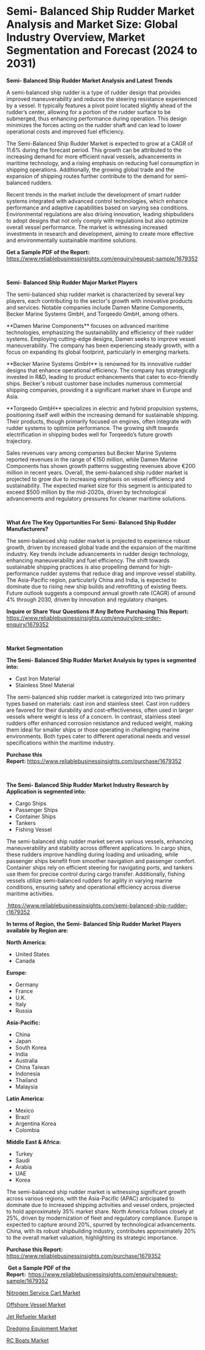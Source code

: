 <p><h1>Semi- Balanced Ship Rudder Market Analysis and Market Size: Global Industry Overview, Market Segmentation and Forecast (2024 to 2031)</h1></p><p><strong>Semi- Balanced Ship Rudder Market Analysis and Latest Trends</strong></p>
<p><p>A semi-balanced ship rudder is a type of rudder design that provides improved maneuverability and reduces the steering resistance experienced by a vessel. It typically features a pivot point located slightly ahead of the rudder’s center, allowing for a portion of the rudder surface to be submerged, thus enhancing performance during operation. This design minimizes the forces acting on the rudder shaft and can lead to lower operational costs and improved fuel efficiency.</p><p>The Semi-Balanced Ship Rudder Market is expected to grow at a CAGR of 11.6% during the forecast period. This growth can be attributed to the increasing demand for more efficient naval vessels, advancements in maritime technology, and a rising emphasis on reducing fuel consumption in shipping operations. Additionally, the growing global trade and the expansion of shipping routes further contribute to the demand for semi-balanced rudders.</p><p>Recent trends in the market include the development of smart rudder systems integrated with advanced control technologies, which enhance performance and adaptive capabilities based on varying sea conditions. Environmental regulations are also driving innovation, leading shipbuilders to adopt designs that not only comply with regulations but also optimize overall vessel performance. The market is witnessing increased investments in research and development, aiming to create more effective and environmentally sustainable maritime solutions.</p></p>
<p><strong>Get a Sample PDF of the Report:&nbsp;</strong> <a href="https://www.reliablebusinessinsights.com/enquiry/request-sample/1679352?utm_campaign=1113&utm_medium=2&utm_source=Github&utm_content=ia&utm_term=03102024&utm_id=semi-balanced-ship-rudder">https://www.reliablebusinessinsights.com/enquiry/request-sample/1679352</a></p>
<p>&nbsp;</p>
<p><strong>Semi- Balanced Ship Rudder Major Market Players</strong></p>
<p><p>The semi-balanced ship rudder market is characterized by several key players, each contributing to the sector's growth with innovative products and services. Notable companies include Damen Marine Components, Becker Marine Systems GmbH, and Torqeedo GmbH, among others.</p><p>**Damen Marine Components** focuses on advanced maritime technologies, emphasizing the sustainability and efficiency of their rudder systems. Employing cutting-edge designs, Damen seeks to improve vessel maneuverability. The company has been experiencing steady growth, with a focus on expanding its global footprint, particularly in emerging markets.</p><p>**Becker Marine Systems GmbH** is renowned for its innovative rudder designs that enhance operational efficiency. The company has strategically invested in R&D, leading to product enhancements that cater to eco-friendly ships. Becker's robust customer base includes numerous commercial shipping companies, providing it a significant market share in Europe and Asia. </p><p>**Torqeedo GmbH** specializes in electric and hybrid propulsion systems, positioning itself well within the increasing demand for sustainable shipping. Their products, though primarily focused on engines, often integrate with rudder systems to optimize performance. The growing shift towards electrification in shipping bodes well for Torqeedo’s future growth trajectory.</p><p>Sales revenues vary among companies but Becker Marine Systems reported revenues in the range of €150 million, while Damen Marine Components has shown growth patterns suggesting revenues above €200 million in recent years. Overall, the semi-balanced ship rudder market is projected to grow due to increasing emphasis on vessel efficiency and sustainability. The expected market size for this segment is anticipated to exceed $500 million by the mid-2020s, driven by technological advancements and regulatory pressures for cleaner maritime solutions.</p></p>
<p>&nbsp;</p>
<p><strong>What Are The Key Opportunities For Semi- Balanced Ship Rudder Manufacturers?</strong></p>
<p><p>The semi-balanced ship rudder market is projected to experience robust growth, driven by increased global trade and the expansion of the maritime industry. Key trends include advancements in rudder design technology, enhancing maneuverability and fuel efficiency. The shift towards sustainable shipping practices is also propelling demand for high-performance rudder systems that reduce drag and improve vessel stability. The Asia-Pacific region, particularly China and India, is expected to dominate due to rising new ship builds and retrofitting of existing fleets. Future outlook suggests a compound annual growth rate (CAGR) of around 4% through 2030, driven by innovation and regulatory changes.</p></p>
<p><strong>Inquire or Share Your Questions If Any Before Purchasing This Report:</strong> <a href="https://www.reliablebusinessinsights.com/enquiry/pre-order-enquiry/1679352?utm_campaign=1113&utm_medium=2&utm_source=Github&utm_content=ia&utm_term=03102024&utm_id=semi-balanced-ship-rudder">https://www.reliablebusinessinsights.com/enquiry/pre-order-enquiry/1679352</a></p>
<p>&nbsp;</p>
<p><strong>Market Segmentation</strong></p>
<p><strong>The Semi- Balanced Ship Rudder Market Analysis by types is segmented into:</strong></p>
<p><ul><li>Cast Iron Material</li><li>Stainless Steel Material</li></ul></p>
<p><p>The semi-balanced ship rudder market is categorized into two primary types based on materials: cast iron and stainless steel. Cast iron rudders are favored for their durability and cost-effectiveness, often used in larger vessels where weight is less of a concern. In contrast, stainless steel rudders offer enhanced corrosion resistance and reduced weight, making them ideal for smaller ships or those operating in challenging marine environments. Both types cater to different operational needs and vessel specifications within the maritime industry.</p></p>
<p><strong>Purchase this Report:&nbsp;</strong><a href="https://www.reliablebusinessinsights.com/purchase/1679352?utm_campaign=1113&utm_medium=2&utm_source=Github&utm_content=ia&utm_term=03102024&utm_id=semi-balanced-ship-rudder">https://www.reliablebusinessinsights.com/purchase/1679352</a></p>
<p>&nbsp;</p>
<p><strong>The Semi- Balanced Ship Rudder Market Industry Research by Application is segmented into:</strong></p>
<p><ul><li>Cargo Ships</li><li>Passenger Ships</li><li>Container Ships</li><li>Tankers</li><li>Fishing Vessel</li></ul></p>
<p><p>The semi-balanced ship rudder market serves various vessels, enhancing maneuverability and stability across different applications. In cargo ships, these rudders improve handling during loading and unloading, while passenger ships benefit from smoother navigation and passenger comfort. Container ships rely on efficient steering for navigating ports, and tankers use them for precise control during cargo transfer. Additionally, fishing vessels utilize semi-balanced rudders for agility in varying marine conditions, ensuring safety and operational efficiency across diverse maritime activities.</p></p>
<p><a href="https://www.reliablebusinessinsights.com/semi-balanced-ship-rudder-r1679352?utm_campaign=1113&utm_medium=2&utm_source=Github&utm_content=ia&utm_term=03102024&utm_id=semi-balanced-ship-rudder">&nbsp;https://www.reliablebusinessinsights.com/semi-balanced-ship-rudder-r1679352</a></p>
<p><strong>In terms of Region, the Semi- Balanced Ship Rudder Market Players available by Region are:</strong></p>
<p>
    <p> <strong> North America: </strong>
        <ul>
            <li>United States</li>
            <li>Canada</li>
        </ul>
        </p> 
    <p> <strong> Europe: </strong>
        <ul>
            <li>Germany</li>
            <li>France</li>
            <li>U.K.</li>
            <li>Italy</li>
            <li>Russia</li>
        </ul>
        </p> 
    <p> <strong> Asia-Pacific: </strong>
        <ul>
            <li>China</li>
            <li>Japan</li>
            <li>South Korea</li>
            <li>India</li>
            <li>Australia</li>
            <li>China Taiwan</li>
            <li>Indonesia</li>
            <li>Thailand</li>
            <li>Malaysia</li>
        </ul>
        </p> 
    <p> <strong> Latin America: </strong>
        <ul>
            <li>Mexico</li>
            <li>Brazil</li>
            <li>Argentina Korea</li>
            <li>Colombia</li>
        </ul>
        </p> 
    <p> <strong> Middle East & Africa: </strong>
        <ul>
            <li>Turkey</li>
            <li>Saudi</li>
            <li>Arabia</li>
            <li>UAE</li>
            <li>Korea</li>
        </ul>
    </p>
    </p>
<p><p>The semi-balanced ship rudder market is witnessing significant growth across various regions, with the Asia-Pacific (APAC) anticipated to dominate due to increased shipping activities and vessel orders, projected to hold approximately 35% market share. North America follows closely at 25%, driven by modernization of fleet and regulatory compliance. Europe is expected to capture around 20%, spurred by technological advancements. China, with its robust shipbuilding industry, contributes approximately 20% to the overall market valuation, highlighting its strategic importance.</p></p>
<p><strong>Purchase this Report: </strong><a href="https://www.reliablebusinessinsights.com/purchase/1679352?utm_campaign=1113&utm_medium=2&utm_source=Github&utm_content=ia&utm_term=03102024&utm_id=semi-balanced-ship-rudder">https://www.reliablebusinessinsights.com/purchase/1679352</a></p>
<p>&nbsp;<strong>Get a Sample PDF of the Report:&nbsp;&nbsp;</strong><a href="https://www.reliablebusinessinsights.com/enquiry/request-sample/1679352?utm_campaign=1113&utm_medium=2&utm_source=Github&utm_content=ia&utm_term=03102024&utm_id=semi-balanced-ship-rudder">https://www.reliablebusinessinsights.com/enquiry/request-sample/1679352</a></p>
<p><strong></strong></p>
<p><p><a href="https://www.linkedin.com/pulse/nitrogen-service-cart-market-size-share-competitive-landscape-j5f1f?utm_campaign=1113&utm_medium=2&utm_source=Github&utm_content=ia&utm_term=03102024&utm_id=semi-balanced-ship-rudder">Nitrogen Service Cart Market</a></p><p><a href="https://github.com/KimNDobson/Market-Research-Report-List-1/blob/main/offshore-vessel-market.md?utm_campaign=1113&utm_medium=2&utm_source=Github&utm_content=ia&utm_term=03102024&utm_id=semi-balanced-ship-rudder">Offshore Vessel Market</a></p><p><a href="https://www.linkedin.com/pulse/disruption-innovation-jet-refueler-industry-market-analysis-idqqc?utm_campaign=1113&utm_medium=2&utm_source=Github&utm_content=ia&utm_term=03102024&utm_id=semi-balanced-ship-rudder">Jet Refueler Market</a></p><p><a href="https://github.com/GenaGaines34/Market-Research-Report-List-1/blob/main/dredging-equipment-market.md?utm_campaign=1113&utm_medium=2&utm_source=Github&utm_content=ia&utm_term=03102024&utm_id=semi-balanced-ship-rudder">Dredging Equipment Market</a></p><p><a href="https://www.linkedin.com/pulse/rc-boats-market-consolidation-impact-structure-2024-2031-idgxf?utm_campaign=1113&utm_medium=2&utm_source=Github&utm_content=ia&utm_term=03102024&utm_id=semi-balanced-ship-rudder">RC Boats Market</a></p></p>